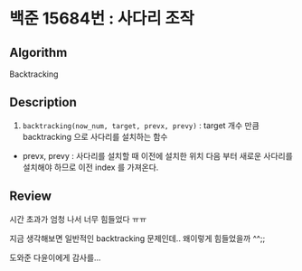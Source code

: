 # 백준 15684번 : 사다리 조작

## Algorithm

Backtracking

## Description

1. `backtracking(now_num, target, prevx, prevy)` : target 개수 만큼 backtracking 으로 사다리를 설치하는 함수

+ prevx, prevy : 사다리를 설치할 때 이전에 설치한 위치 다음 부터 새로운 사다리를 설치해야 하므로 이전 index 를 가져온다.


## Review

시간 초과가 엄청 나서 너무 힘들었다 ㅠㅠ 

지금 생각해보면 일반적인 backtracking 문제인데.. 왜이렇게 힘들었을까 ^^;;

도와준 다윤이에게 감사를...

